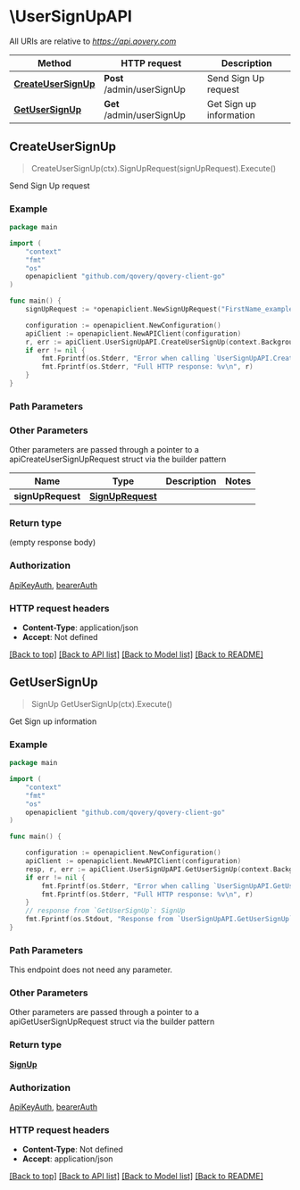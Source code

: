 # \UserSignUpAPI

All URIs are relative to *https://api.qovery.com*

Method | HTTP request | Description
------------- | ------------- | -------------
[**CreateUserSignUp**](UserSignUpAPI.md#CreateUserSignUp) | **Post** /admin/userSignUp | Send Sign Up request
[**GetUserSignUp**](UserSignUpAPI.md#GetUserSignUp) | **Get** /admin/userSignUp | Get Sign up information



## CreateUserSignUp

> CreateUserSignUp(ctx).SignUpRequest(signUpRequest).Execute()

Send Sign Up request



### Example

```go
package main

import (
    "context"
    "fmt"
    "os"
    openapiclient "github.com/qovery/qovery-client-go"
)

func main() {
    signUpRequest := *openapiclient.NewSignUpRequest("FirstName_example", "LastName_example", "UserEmail_example", openapiclient.TypeOfUseEnum("PERSONAL"), "QoveryUsage_example") // SignUpRequest |  (optional)

    configuration := openapiclient.NewConfiguration()
    apiClient := openapiclient.NewAPIClient(configuration)
    r, err := apiClient.UserSignUpAPI.CreateUserSignUp(context.Background()).SignUpRequest(signUpRequest).Execute()
    if err != nil {
        fmt.Fprintf(os.Stderr, "Error when calling `UserSignUpAPI.CreateUserSignUp``: %v\n", err)
        fmt.Fprintf(os.Stderr, "Full HTTP response: %v\n", r)
    }
}
```

### Path Parameters



### Other Parameters

Other parameters are passed through a pointer to a apiCreateUserSignUpRequest struct via the builder pattern


Name | Type | Description  | Notes
------------- | ------------- | ------------- | -------------
 **signUpRequest** | [**SignUpRequest**](SignUpRequest.md) |  | 

### Return type

 (empty response body)

### Authorization

[ApiKeyAuth](../README.md#ApiKeyAuth), [bearerAuth](../README.md#bearerAuth)

### HTTP request headers

- **Content-Type**: application/json
- **Accept**: Not defined

[[Back to top]](#) [[Back to API list]](../README.md#documentation-for-api-endpoints)
[[Back to Model list]](../README.md#documentation-for-models)
[[Back to README]](../README.md)


## GetUserSignUp

> SignUp GetUserSignUp(ctx).Execute()

Get Sign up information



### Example

```go
package main

import (
    "context"
    "fmt"
    "os"
    openapiclient "github.com/qovery/qovery-client-go"
)

func main() {

    configuration := openapiclient.NewConfiguration()
    apiClient := openapiclient.NewAPIClient(configuration)
    resp, r, err := apiClient.UserSignUpAPI.GetUserSignUp(context.Background()).Execute()
    if err != nil {
        fmt.Fprintf(os.Stderr, "Error when calling `UserSignUpAPI.GetUserSignUp``: %v\n", err)
        fmt.Fprintf(os.Stderr, "Full HTTP response: %v\n", r)
    }
    // response from `GetUserSignUp`: SignUp
    fmt.Fprintf(os.Stdout, "Response from `UserSignUpAPI.GetUserSignUp`: %v\n", resp)
}
```

### Path Parameters

This endpoint does not need any parameter.

### Other Parameters

Other parameters are passed through a pointer to a apiGetUserSignUpRequest struct via the builder pattern


### Return type

[**SignUp**](SignUp.md)

### Authorization

[ApiKeyAuth](../README.md#ApiKeyAuth), [bearerAuth](../README.md#bearerAuth)

### HTTP request headers

- **Content-Type**: Not defined
- **Accept**: application/json

[[Back to top]](#) [[Back to API list]](../README.md#documentation-for-api-endpoints)
[[Back to Model list]](../README.md#documentation-for-models)
[[Back to README]](../README.md)

